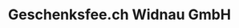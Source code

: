 ---
title: "Geschenksfee.ch Widnau GmbH"
url: /heerbrugg/geschenksfee-ch-widnau-gmbh/
shop: Andenken
---